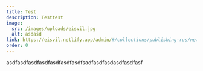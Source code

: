 ```yaml
---
title: Test
description: Testtest
image:
  src: /images/uploads/eisvil.jpg
  alt: asdasd
link: https://eisvil.netlify.app/admin/#/collections/publishing-rus/new
order: 0
---
```

asdfasdfasdfasdfasdfasdfasdfsadfasdfasdasdfasdfasf